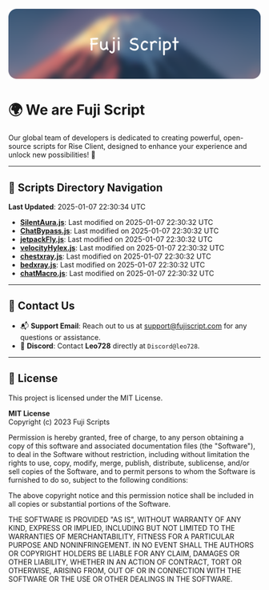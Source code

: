![Banner](.github/b.webp)

# 🌍 **We are Fuji Script**

Our global team of developers is dedicated to creating powerful, open-source scripts for Rise Client, designed to enhance your experience and unlock new possibilities! 🌟

---
<!-- SCRIPTS_NAVIGATION_START -->
## 📂 **Scripts Directory Navigation**

**Last Updated**: 2025-01-07 22:30:34 UTC

- **[SilentAura.js](scripts/SilentAura.js)**: Last modified on 2025-01-07 22:30:32 UTC
- **[ChatBypass.js](scripts/ChatBypass.js)**: Last modified on 2025-01-07 22:30:32 UTC
- **[jetpackFly.js](scripts/jetpackFly.js)**: Last modified on 2025-01-07 22:30:32 UTC
- **[velocityHylex.js](scripts/velocityHylex.js)**: Last modified on 2025-01-07 22:30:32 UTC
- **[chestxray.js](scripts/chestxray.js)**: Last modified on 2025-01-07 22:30:32 UTC
- **[bedxray.js](scripts/bedxray.js)**: Last modified on 2025-01-07 22:30:32 UTC
- **[chatMacro.js](scripts/chatMacro.js)**: Last modified on 2025-01-07 22:30:32 UTC

<!-- SCRIPTS_NAVIGATION_END -->

---

## 💬 **Contact Us**  
- 📬 **Support Email**: Reach out to us at [support@fujiscript.com](mailto:support@fujiscript.com) for any questions or assistance.  
- 💬 **Discord**: Contact **Leo728** directly at `Discord@leo728`.

---

## 📜 **License**

This project is licensed under the MIT License.  

**MIT License**  
Copyright (c) 2023 Fuji Scripts  

Permission is hereby granted, free of charge, to any person obtaining a copy of this software and associated documentation files (the "Software"), to deal in the Software without restriction, including without limitation the rights to use, copy, modify, merge, publish, distribute, sublicense, and/or sell copies of the Software, and to permit persons to whom the Software is furnished to do so, subject to the following conditions:  

The above copyright notice and this permission notice shall be included in all copies or substantial portions of the Software.  

THE SOFTWARE IS PROVIDED "AS IS", WITHOUT WARRANTY OF ANY KIND, EXPRESS OR IMPLIED, INCLUDING BUT NOT LIMITED TO THE WARRANTIES OF MERCHANTABILITY, FITNESS FOR A PARTICULAR PURPOSE AND NONINFRINGEMENT. IN NO EVENT SHALL THE AUTHORS OR COPYRIGHT HOLDERS BE LIABLE FOR ANY CLAIM, DAMAGES OR OTHER LIABILITY, WHETHER IN AN ACTION OF CONTRACT, TORT OR OTHERWISE, ARISING FROM, OUT OF OR IN CONNECTION WITH THE SOFTWARE OR THE USE OR OTHER DEALINGS IN THE SOFTWARE.  
